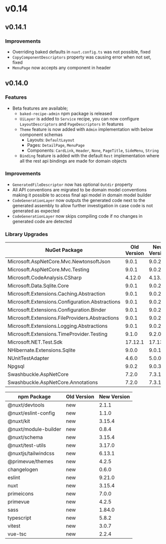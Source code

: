 # v0.14

## v0.14.1

### Improvements

- Overriding baked defaults in `nuxt.config.ts` was not possible, fixed
- `CopyComponentDescriptors` property was causing error when not set, fixed
- `MenuPage` now accepts any component in header

## v0.14.0

### Features

- Beta features are available;
  - `baked-recipe-admin` npm package is released
  - `UiLayer` is added to `Service` recipe, you can now configure
    `LayoutDescriptors` and `PageDescriptors` in features
  - `Theme` feature is now added with `Admin` implementation with below
    component schemas
    - Layouts: `DefaultLayout`
    - Pages: `DetailPage`, `MenuPage`
    - Components: `CardLink`, `Header`, `None`, `PageTitle`, `SideMenu`,
      `String`
  - `Binding` feature is added with the default `Rest` implementation where all
    the rest api bindings are made for domain objects

### Improvements

- `GeneratedFileDescriptor` now has optional `Outdir` property
- All API conventions are migrated to be domain model conventions making it
  possible to access final api model in domain model builder
- `CodeGenerationLayer` now outputs the generated code next to the generated
  assembly to allow further investigation in case code is not generated as
  expected
- `CodeGenerationLayer` now skips compiling code if no changes in generated code
  are detected

### Library Upgrades

| NuGet Package                                  | Old Version | New Version |
| ---                                             | ---         | ---         |
| Microsoft.AspNetCore.Mvc.NewtonsoftJson         | 9.0.1       | 9.0.2       |
| Microsoft.AspNetCore.Mvc.Testing                | 9.0.1       | 9.0.2       |
| Microsoft.CodeAnalysis.CSharp                   | 4.12.0      | 4.13.0      |
| Microsoft.Data.Sqlite.Core                      | 9.0.1       | 9.0.2       |
| Microsoft.Extensions.Caching.Abstraction        | 9.0.1       | 9.0.2       |
| Microsoft.Extensions.Configuration.Abstractions | 9.0.1       | 9.0.2       |
| Microsoft.Extensions.Configuration.Binder       | 9.0.1       | 9.0.2       |
| Microsoft.Extensions.FileProviders.Abstractions | 9.0.1       | 9.0.2       |
| Microsoft.Extensions.Logging.Abstractions       | 9.0.1       | 9.0.2       |
| Microsoft.Extensions.TimeProvider.Testing       | 9.1.0       | 9.2.0       |
| Microsoft.NET.Test.Sdk                          | 17.12.1     | 17.13.0     |
| NHibernate.Extensions.Sqlite                    | 9.0.0       | 9.0.1       |
| NUnitTestAdapter                                | 4.6.0       | 5.0.0       |
| Npgsql                                          | 9.0.2       | 9.0.3       |
| Swashbuckle.AspNetCore                          | 7.2.0       | 7.3.1       |
| Swashbuckle.AspNetCore.Annotations              | 7.2.0       | 7.3.1       |

| npm Package                                   | Old Version | New Version |
| ---                                           | ---         | ---         |
| @nuxt/devtools                                | new         | 2.1.1       |
| @nuxt/eslint-config                           | new         | 1.1.0       |
| @nuxt/kit                                     | new         | 3.15.4      |
| @nuxt/module-builder                          | new         | 0.8.4       |
| @nuxt/schema                                  | new         | 3.15.4      |
| @nuxt/test-utils                              | new         | 3.17.0      |
| @nuxtjs/tailwindcss                           | new         | 6.13.1      |
| @primevue/themes                              | new         | 4.2.5       |
| changelogen                                   | new         | 0.6.0       |
| eslint                                        | new         | 9.21.0      |
| nuxt                                          | new         | 3.15.4      |
| primeicons                                    | new         | 7.0.0       |
| primevue                                      | new         | 4.2.5       |
| sass                                          | new         | 1.84.0      |
| typescript                                    | new         | 5.8.2       |
| vitest                                        | new         | 3.0.7       |
| vue-tsc                                       | new         | 2.2.4       |
